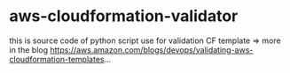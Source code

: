 # aws-cloudformation-validator
this is source code of python script use for validation CF template => more in the blog https://aws.amazon.com/blogs/devops/validating-aws-cloudformation-templates...
